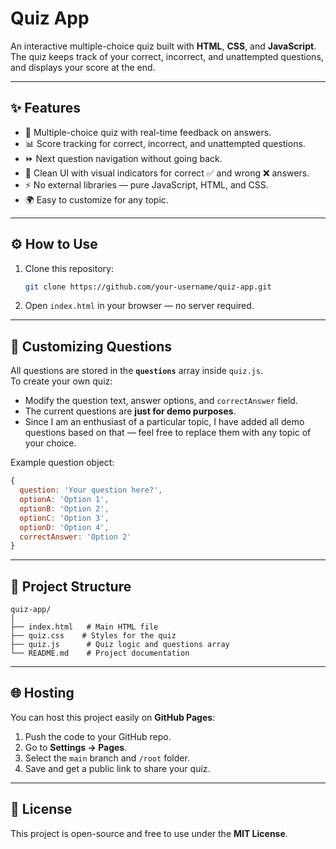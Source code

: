 # Quiz App

An interactive multiple-choice quiz built with **HTML**, **CSS**, and **JavaScript**.  
The quiz keeps track of your correct, incorrect, and unattempted questions, and displays your score at the end.

---

## ✨ Features

- 🎯 Multiple-choice quiz with real-time feedback on answers.
- 📊 Score tracking for correct, incorrect, and unattempted questions.
- ⏩ Next question navigation without going back.
- 🎨 Clean UI with visual indicators for correct ✅ and wrong ❌ answers.
- ⚡ No external libraries — pure JavaScript, HTML, and CSS.
- 🌍 Easy to customize for any topic.

---

## ⚙ How to Use

1. Clone this repository:
   ```bash
   git clone https://github.com/your-username/quiz-app.git
   ```
2. Open `index.html` in your browser — no server required.

---

## 📝 Customizing Questions

All questions are stored in the **`questions`** array inside `quiz.js`.  
To create your own quiz:
- Modify the question text, answer options, and `correctAnswer` field.
- The current questions are **just for demo purposes**.
- Since I am an enthusiast of a particular topic, I have added all demo questions based on that — feel free to replace them with any topic of your choice.

Example question object:
```javascript
{
  question: 'Your question here?',
  optionA: 'Option 1',
  optionB: 'Option 2',
  optionC: 'Option 3',
  optionD: 'Option 4',
  correctAnswer: 'Option 2'
}
```

---

## 📂 Project Structure
```
quiz-app/
│
├── index.html   # Main HTML file
├── quiz.css    # Styles for the quiz
├── quiz.js      # Quiz logic and questions array
└── README.md    # Project documentation
```

---

## 🌐 Hosting
You can host this project easily on **GitHub Pages**:
1. Push the code to your GitHub repo.
2. Go to **Settings → Pages**.
3. Select the `main` branch and `/root` folder.
4. Save and get a public link to share your quiz.

---

## 📜 License
This project is open-source and free to use under the **MIT License**.
